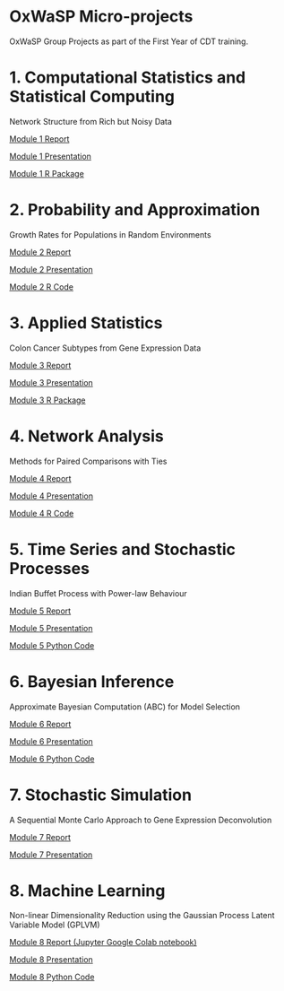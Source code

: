 # OxWaSP Micro-projects
OxWaSP Group Projects as part of the First Year of CDT training.


# 1. Computational Statistics and Statistical Computing
Network Structure from Rich but Noisy Data

[Module 1 Report](https://github.com/nataliagarciamartin/OxWaSP_microprojects/blob/master/Module1_Report.pdf)

[Module 1 Presentation](https://github.com/nataliagarciamartin/OxWaSP_microprojects/blob/master/Module1_Presentation.pdf)

[Module 1 R Package](https://github.com/nataliagarciamartin/Network)

# 2. Probability and Approximation
Growth Rates for Populations in Random Environments

[Module 2 Report](https://github.com/nataliagarciamartin/OxWaSP_microprojects/blob/master/Module_2_Report__Growth_rates.pdf)

[Module 2 Presentation](https://github.com/nataliagarciamartin/OxWaSP_microprojects/blob/master/Growth_Rates_for_Populations_in_Random_Environments.pdf)

[Module 2 R Code](https://github.com/nataliagarciamartin/growthrate)

# 3. Applied Statistics
Colon Cancer Subtypes from Gene Expression Data

[Module 3 Report](https://github.com/nataliagarciamartin/OxWaSP_microprojects/blob/master/Module_3_Report__gene_expression_clustering.pdf)

[Module 3 Presentation](https://github.com/nataliagarciamartin/OxWaSP_microprojects/blob/master/Module_3_Presentation___Colon_Cancer_Subtypes_from_Gene_Expression_Data.pdf)

[Module 3 R Package](https://github.com/nataliagarciamartin/OxWaSP_Module3)


# 4. Network Analysis
Methods for Paired Comparisons with Ties

[Module 4 Report](https://github.com/nataliagarciamartin/OxWaSP_microprojects/blob/master/Module_4_Ranking_with_ties.pdf)

[Module 4 Presentation](https://github.com/nataliagarciamartin/OxWaSP_microprojects/blob/master/Methods_for_Paired_Comparisons_with_Ties.pdf)

[Module 4 R Code](https://github.com/nataliagarciamartin/module4_rankings)


# 5. Time Series and Stochastic Processes
Indian Buffet Process with Power-law Behaviour

[Module 5 Report](https://github.com/nataliagarciamartin/OxWaSP_microprojects/blob/master/Module_5_Report.pdf)

[Module 5 Presentation](https://github.com/nataliagarciamartin/OxWaSP_microprojects/blob/master/Module_5_Presentation.pdf)

[Module 5 Python Code](https://github.com/nataliagarciamartin/mod5_indianbuffetprocess)


# 6. Bayesian Inference
Approximate Bayesian Computation (ABC) for Model Selection

[Module 6 Report](https://github.com/nataliagarciamartin/OxWaSP_microprojects/blob/master/Module_6__report.pdf)

[Module 6 Presentation](https://github.com/nataliagarciamartin/OxWaSP_microprojects/blob/master/Module_6_Presentation__ABC_MC_.pdf)

[Module 6 Python Code](https://github.com/nataliagarciamartin/mod6)

# 7. Stochastic Simulation
A Sequential Monte Carlo Approach to Gene Expression Deconvolution

[Module 7 Report](https://github.com/nataliagarciamartin/OxWaSP_microprojects/blob/master/Module_7_Report.pdf)

[Module 7 Presentation](https://github.com/nataliagarciamartin/OxWaSP_microprojects/blob/master/Module_7_Presentation.pdf)

# 8. Machine Learning
Non-linear Dimensionality Reduction using the Gaussian Process Latent Variable Model (GPLVM)

[Module 8 Report (Jupyter Google Colab notebook)](https://github.com/nataliagarciamartin/OxWaSP_microprojects/blob/master/nl_dim_red_report.ipynb)

[Module 8 Presentation](https://github.com/nataliagarciamartin/OxWaSP_microprojects/blob/master/Module_8___Presentation.pdf)

[Module 8 Python Code](https://github.com/nataliagarciamartin/OxWaSP_microprojects/blob/master/Natalia_Code_Dimensionality_Reduction.ipynb)


